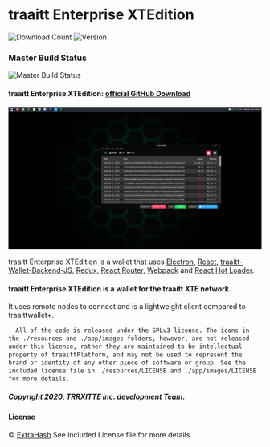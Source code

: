 # traaitt Enterprise XTEdition

![Download Count](https://img.shields.io/github/downloads/TRRXITTE/traaittEnterpriseXTEdition/total.svg)
![Version](https://img.shields.io/github/v/release/TRRXITTE/traaittEnterpriseXTEdition)

### Master Build Status

![Master Build Status](https://github.com/turtlecoin/turtle-wallet-proton/workflows/Build%20Proton/badge.svg?branch=master)

#### traaitt Enterprise XTEdition: [official GitHub Download](https://GitHub.com/TRRXITTE/traaittEnterpriseXTEdition/releases)
<img src="https://github.com/TRRXITTE/traaittEnterpriseXTEdition/blob/master/screenshots/screenshot.png">
<p>
  traaitt Enterprise XTEdition is a wallet that uses <a href="http://electron.atom.io/">Electron</a>, <a href="https://facebook.github.io/react/">React</a>, <a href="https://github.com/TRRXITTE/traaitt-wallet-backend-js">traaitt-Wallet-Backend-JS</a>, <a href="https://github.com/reactjs/redux">Redux</a>, <a href="https://github.com/reactjs/react-router">React Router</a>, <a href="http://webpack.github.io/docs/">Webpack</a> and <a href="https://github.com/gaearon/react-hot-loader">React Hot Loader</a>.
</p>




#### traaitt Enterprise XTEdition is a wallet for the traaitt XTE network.

 It uses remote nodes to connect and is a lightweight client compared to traaittwallet+.


```
  All of the code is released under the GPLv3 license. The icons in the ./resources and ./app/images folders, however, are not released under this license, rather they are maintained to be intellectual property of traaittPlatform, and may not be used to represent the brand or identity of any other piece of software or group. See the included license file in ./resources/LICENSE and ./app/images/LICENSE for more details.
```
##### Copyright 2020, TRRXITTE inc. development Team.

#### License
© [ExtraHash](https://github.com/ExtraHash)
See included License file for more details.
